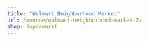 ```yaml
---
title: "Walmart Neighborhood Market"
url: /monroe/walmart-neighborhood-market-2/
shop: Supermarkt
---
```

